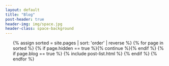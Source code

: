 ```yaml
---
layout: default
title: "Blog"
post-header: true
header-img: img/space.jpg
header-class: space-background
---
```


<ul class="catalogue">
{% assign sorted = site.pages | sort: 'order' | reverse %}
{% for page in sorted %}
  {% if page.hidden == true %}{% continue %}{% endif %}
  {% if page.blog == true %}
    {% include post-list.html %}
  {% endif %}
{% endfor %}
</ul>
